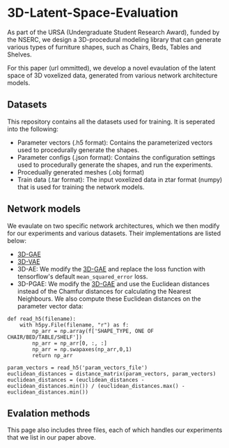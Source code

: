 # 3D-Latent-Space-Evaluation

As part of the URSA (Undergraduate Student Research Award), funded by the NSERC, we design a 3D-procedural modeling library that can generate various types of furniture shapes, such as Chairs, Beds, Tables and Shelves.

For this paper (url ommitted), we develop a novel evaulation of the latent space of 3D voxelized data, generated from various network architecture models.

## Datasets

This repository contains all the datasets used for training. It is seperated into the following:

- Parameter vectors (.h5 format): Contains the parameterized vectors used to procedurally generate the shapes.
- Parameter configs (.json format): Contains the configuration settings used to procedurally generate the shapes, and run the experiments.
- Procedually generated meshes (.obj format)
- Train data (.tar format): The input voxelized data in ztar format (numpy) that is used for training the network models.

## Network models

We evaulate on two specific network architectures, which we then modify for our experiments and various datasets. Their implementations are listed below:
- [3D-GAE](https://github.com/IsaacGuan/3D-GAE)
- [3D-VAE](https://github.com/IsaacGuan/3D-VAE)
- 3D-AE: We modify the [3D-GAE](https://github.com/IsaacGuan/3D-GAE) and replace the loss function with tensorflow's default `mean_squared_error` loss.
- 3D-PGAE: We modify the [3D-GAE](https://github.com/IsaacGuan/3D-GAE) and use the Euclidean distances instead of the Chamfur distances for calculating the Nearest Neighbours. We also compute these Euclidean distances on the parameter vector data:

```
def read_h5(filename):
    with h5py.File(filename, "r") as f:
        np_arr = np.array(f['SHAPE_TYPE, ONE OF CHAIR/BED/TABLE/SHELF'])
        np_arr = np_arr[0, :, :]
        np_arr = np.swapaxes(np_arr,0,1)
        return np_arr

param_vectors = read_h5('param_vectors_file')
euclidean_distances = distance_matrix(param_vectors, param_vectors)
euclidean_distances = (euclidean_distances - euclidean_distances.min()) / (euclidean_distances.max() - euclidean_distances.min())
```

## Evalation methods

This page also includes three files, each of which handles our experiments that we list in our paper above.


